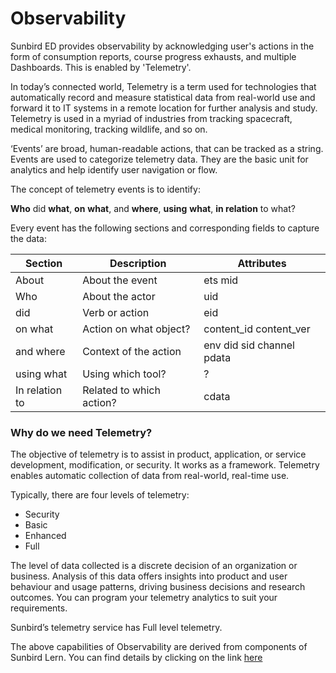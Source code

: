 # Observability

Sunbird ED provides observability by acknowledging user's actions in the form of consumption reports, course progress exhausts, and multiple Dashboards. This is enabled by 'Telemetry'.

In today’s connected world, Telemetry is a term used for technologies that automatically record and measure statistical data from real-world use and forward it to IT systems in a remote location for further analysis and study. Telemetry is used in a myriad of industries from tracking spacecraft, medical monitoring, tracking wildlife, and so on.

‘Events’ are broad, human-readable actions, that can be tracked as a string. Events are used to categorize telemetry data. They are the basic unit for analytics and help identify user navigation or flow.

The concept of telemetry events is to identify:

**Who** did **what**, **on** **what**, and **where**, **using** **what**, **in relation** to what?

Every event has the following sections and corresponding fields to capture the data:

| Section        | Description              | Attributes                |
| -------------- | ------------------------ | ------------------------- |
| About          | About the event          | ets mid                   |
| Who            | About the actor          | uid                       |
| did            | Verb or action           | eid                       |
| on what        | Action on what object?   | content\_id content\_ver  |
| and where      | Context of the action    | env did sid channel pdata |
| using what     | Using which tool?        | ?                         |
| In relation to | Related to which action? | cdata                     |

### Why do we need Telemetry? <a href="#why-we-need-telemetry" id="why-we-need-telemetry"></a>

The objective of telemetry is to assist in product, application, or service development, modification, or security. It works as a framework. Telemetry enables automatic collection of data from real-world, real-time use.

Typically, there are four levels of telemetry:

* Security
* Basic
* Enhanced
* Full

The level of data collected is a discrete decision of an organization or business. Analysis of this data offers insights into product and user behaviour and usage patterns, driving business decisions and research outcomes. You can program your telemetry analytics to suit your requirements.

Sunbird’s telemetry service has Full level telemetry.

The above capabilities of Observability are derived from components of Sunbird Lern. You can find details by clicking on the link [here](observability.md)
